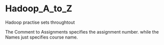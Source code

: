 # Hadoop_A_to_Z
Hadoop practise sets throughtout

The Comment to Assignments specifies the assignment number. while the Names just specifies course name.
